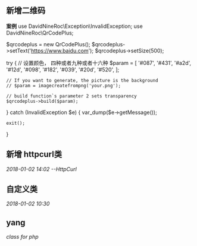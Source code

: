 
## 新增二维码

**案例**
use DavidNineRoc\Exception\InvalidException;
use DavidNineRoc\QrCodePlus;

$qrcodeplus = new QrCodePlus();
$qrcodeplus->setText('https://www.baidu.com');
$qrcodeplus->setSize(500);


try
{
    // 设置颜色， 四种或者九种或者十六种
    $param = [
        '#087',
        '#431',
        '#a2d',
        '#12d',
        '#098',
        '#182',
        '#039',
        '#20d',
        '#520',
    ];
    
    // If you want to generate, the picture is the background
    // $param = imagecreatefrompng('your.png');

    // build function`s parameter 2 sets transparency
    $qrcodeplus->build($param);

}
catch (InvalidException $e)
{
    var_dump($e->getMessage());

    exit();
}


## 新增 httpcurl类
*2018-01-02 14:02 --HttpCurl*

## 自定义类
*2018-01-02 10:30*

## yang
*class for php*
